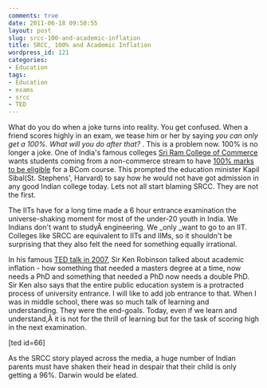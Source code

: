 ```yaml
---
comments: true
date: 2011-06-18 09:50:55
layout: post
slug: srcc-100-and-academic-inflation
title: SRCC, 100% and Academic Inflation
wordpress_id: 121
categories:
- Education
tags:
- Education
- exams
- srcc
- TED
---
```


What do you do when a joke turns into reality. You get confused. When a friend scores highly in an exam, we tease him or her by saying _you can only get a 100%. What will you do after that?_ . This is a problem now. 100% is no longer a joke. One of India's famous colleges [Sri Ram College of Commerce](http://www.srcc.edu/) wants students coming from a non-commerce stream to have [100% marks to be eligible](http://timesofindia.indiatimes.com/home/education/Delhi-University-admission-Finally-the-100-cutoff-is-here/articleshow/8856031.cms) for a BCom course. This prompted the education minister Kapil Sibal(St. Stephens', Harvard) to say how he would not have got admission in any good Indian college today. Lets not all start blaming SRCC. They are not the first.



The IITs have for a long time made a 6 hour entrance examination the universe-shaking moment for most of the under-20 youth in India. We Indians don't want to studyÂ engineering. We _only _want to go to an IIT. Colleges like SRCC are equivalent to IITs and IIMs, so it shouldn't be surprising that they also felt the need for something equally irrational.



In his famous [TED talk in 2007](http://www.ted.com/talks/ken_robinson_says_schools_kill_creativity.html), Sir Ken Robinson talked about academic inflation - how something that needed a masters degree at a time, now needs a PhD and something that needed a PhD now needs a double PhD. Sir Ken also says that the entire public education system is a protracted process of university entrance. I will like to add job entrance to that. When I was in middle school, there was so much talk of learning and understanding. They were the end-goals. Today, even if we learn and understand,Â it is not for the thrill of learning but for the task of scoring high in the next examination.



[ted id=66]



As the SRCC story played across the media, a huge number of Indian parents must have shaken their head in despair that their child is only getting a 96%. Darwin would be elated.
